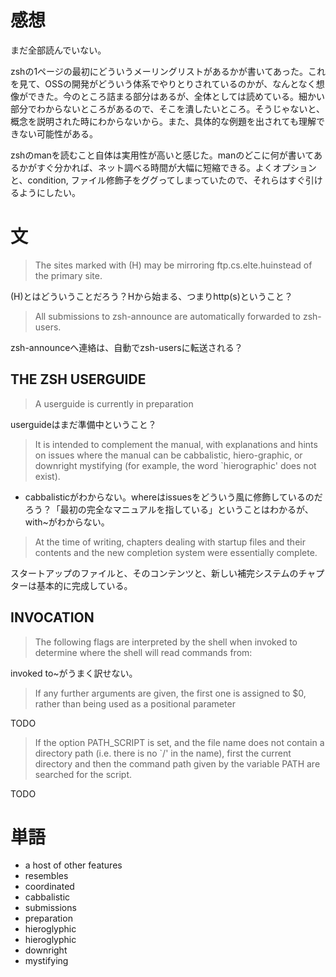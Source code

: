# 感想
まだ全部読んでいない。

zshの1ページの最初にどういうメーリングリストがあるかが書いてあった。これを見て、OSSの開発がどういう体系でやりとりされているのかが、なんとなく想像ができた。今のところ詰まる部分はあるが、全体としては読めている。細かい部分でわからないところがあるので、そこを潰したいところ。そうじゃないと、概念を説明された時にわからないから。また、具体的な例題を出されても理解できない可能性がある。

zshのmanを読むこと自体は実用性が高いと感じた。manのどこに何が書いてあるかがすぐ分かれば、ネット調べる時間が大幅に短縮できる。よくオプションと、condition, ファイル修飾子をググってしまっていたので、それらはすぐ引けるようにしたい。

# 文

> The sites marked with (H) may be mirroring ftp.cs.elte.huinstead of the primary site.

(H)とはどういうことだろう？Hから始まる、つまりhttp(s)ということ？

> All submissions to zsh-announce are automatically forwarded to zsh-users.

zsh-announceへ連絡は、自動でzsh-usersに転送される？

## THE ZSH USERGUIDE
> A userguide is currently in preparation

userguideはまだ準備中ということ？

> It is intended to complement the manual, with explanations and hints on issues where the manual can be cabbalistic, hiero-graphic, or downright mystifying (for example, the word `hierographic' does not exist).

* cabbalisticがわからない。whereはissuesをどういう風に修飾しているのだろう？「最初の完全なマニュアルを指している」ということはわかるが、with~がわからない。

> At the time of writing, chapters dealing with startup files and their contents and the new completion system were essentially complete.

スタートアップのファイルと、そのコンテンツと、新しい補完システムのチャプターは基本的に完成している。

## INVOCATION

> The following flags are interpreted by the shell when invoked to determine where the shell will read commands from:

invoked to~がうまく訳せない。

> If any further arguments are given, the first one is assigned to $0, rather than being used as a positional parameter

TODO

> If the option PATH_SCRIPT is set, and the file name does not contain a directory path (i.e. there is no `/' in the name), first the current directory and then the command path given by the variable PATH are searched for the script.

TODO

# 単語

* a host of other features
* resembles
* coordinated
* cabbalistic
* submissions
* preparation
* hieroglyphic
* hieroglyphic
* downright
* mystifying
